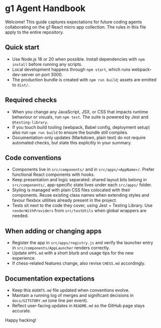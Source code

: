 # g1 Agent Handbook

Welcome! This guide captures expectations for future coding agents collaborating on the g1 React micro app collection. The rules in this file apply to the entire repository.

## Quick start
- Use Node.js 18 or 20 when possible. Install dependencies with `npm install` before running any scripts.
- Local development happens through `npm start`, which runs webpack-dev-server on port 3000.
- The production bundle is created with `npm run build`; assets are emitted to `dist/`.

## Required checks
- When you change any JavaScript, JSX, or CSS that impacts runtime behaviour or visuals, run `npm test`. The suite is powered by Jest and `@testing-library`.
- If you touch build tooling (webpack, Babel config, deployment setup) also run `npm run build` to ensure the bundle still compiles.
- Documentation-only updates (Markdown, plain text) do not require automated checks, but state this explicitly in your summary.

## Code conventions
- Components live in `src/components/` and in `src/apps/<AppName>/`. Prefer functional React components with hooks.
- Keep presentation and logic separated: shared layout bits belong in `src/components/`, app-specific state lives under each `src/apps/` folder.
- Styling is managed with plain CSS files colocated with their components. Reuse existing class names when extending styles and favour flexbox utilities already present in the project.
- Tests sit next to the code they cover, using Jest + Testing Library. Use `renderWithProviders` from `src/testUtils` when global wrappers are needed.

## When adding or changing apps
- Register the app in `src/apps/registry.js` and verify the launcher entry in `src/components/AppLauncher` renders correctly.
- Update `APPS.md` with a short blurb and usage tips for the new experience.
- If chess-related features change, also revise `CHESS.md` accordingly.

## Documentation expectations
- Keep this `AGENTS.md` file updated when conventions evolve.
- Maintain a running log of merges and significant decisions in `docs/GITSTORY.md` (one line per event).
- Reflect user-facing updates in `README.md` so the GitHub page stays accurate.

Happy hacking!
